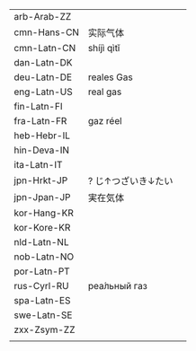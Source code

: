 | | | |
|-|-|-|
| arb-Arab-ZZ |  |  |
| cmn-Hans-CN | 实际气体 |  |
| cmn-Latn-CN | shíjì qìtǐ |  |
| dan-Latn-DK |  |  |
| deu-Latn-DE | reales Gas |  |
| eng-Latn-US | real gas |  |
| fin-Latn-FI |  |  |
| fra-Latn-FR | gaz réel |  |
| heb-Hebr-IL |  |  |
| hin-Deva-IN |  |  |
| ita-Latn-IT |  |  |
| jpn-Hrkt-JP | ? じ↑つざいき↓たい |  |
| jpn-Jpan-JP | 実在気体 |  |
| kor-Hang-KR |  |  |
| kor-Kore-KR |  |  |
| nld-Latn-NL |  |  |
| nob-Latn-NO |  |  |
| por-Latn-PT |  |  |
| rus-Cyrl-RU | реа́льный газ |  |
| spa-Latn-ES |  |  |
| swe-Latn-SE |  |  |
| zxx-Zsym-ZZ |  |  |
|  |  |  |
